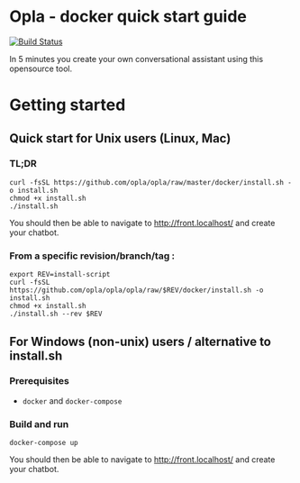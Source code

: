 # Opla - docker quick start guide

[![Build Status](https://travis-ci.org/Opla/community-edition.svg?branch=master)](https://travis-ci.org/Opla/community-edition)

In 5 minutes you create your own conversational assistant using this opensource tool.

# Getting started

## Quick start for Unix users (Linux, Mac)

### TL;DR 
```
curl -fsSL https://github.com/opla/opla/raw/master/docker/install.sh -o install.sh
chmod +x install.sh
./install.sh
```

You should then be able to navigate to http://front.localhost/ and create your chatbot.

### From a specific revision/branch/tag :
```
export REV=install-script
curl -fsSL https://github.com/opla/opla/opla/raw/$REV/docker/install.sh -o install.sh
chmod +x install.sh
./install.sh --rev $REV
```

## For Windows (non-unix) users / alternative to install.sh

### Prerequisites
- `docker` and  `docker-compose`

### Build and run

```
docker-compose up
```

You should then be able to navigate to http://front.localhost/ and create your chatbot.
